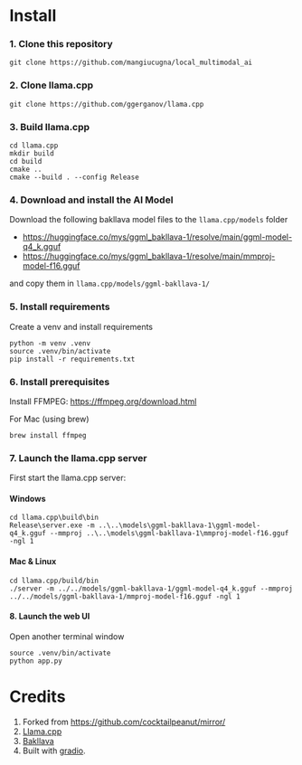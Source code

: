 # Install

### 1. Clone this repository

```
git clone https://github.com/mangiucugna/local_multimodal_ai
```

### 2. Clone llama.cpp

```
git clone https://github.com/ggerganov/llama.cpp
```

### 3. Build llama.cpp

```
cd llama.cpp
mkdir build
cd build
cmake ..
cmake --build . --config Release
```

### 4. Download and install the AI Model

Download the following bakllava model files to the `llama.cpp/models` folder

- https://huggingface.co/mys/ggml_bakllava-1/resolve/main/ggml-model-q4_k.gguf
- https://huggingface.co/mys/ggml_bakllava-1/resolve/main/mmproj-model-f16.gguf

and copy them in `llama.cpp/models/ggml-bakllava-1/`

### 5. Install requirements

Create a venv and install requirements

```
python -m venv .venv
source .venv/bin/activate
pip install -r requirements.txt
```

### 6. Install prerequisites

Install FFMPEG: https://ffmpeg.org/download.html

For Mac (using brew)

```
brew install ffmpeg
```

### 7. Launch the llama.cpp server

First start the llama.cpp server:

#### Windows

```
cd llama.cpp\build\bin
Release\server.exe -m ..\..\models\ggml-bakllava-1\ggml-model-q4_k.gguf --mmproj ..\..\models\ggml-bakllava-1\mmproj-model-f16.gguf -ngl 1
```

#### Mac & Linux

```
cd llama.cpp/build/bin
./server -m ../../models/ggml-bakllava-1/ggml-model-q4_k.gguf --mmproj ../../models/ggml-bakllava-1/mmproj-model-f16.gguf -ngl 1
```

#### 8. Launch the web UI
Open another terminal window

```
source .venv/bin/activate
python app.py
```

# Credits

1. Forked from https://github.com/cocktailpeanut/mirror/
2. [Llama.cpp](https://github.com/ggerganov/llama.cpp)
3. [Bakllava](https://huggingface.co/SkunkworksAI/BakLLaVA-1)
4. Built with [gradio](https://www.gradio.app/).

